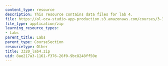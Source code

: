 ```yaml
---
content_type: resource
description: This resource contains data files for lab 4.
file: https://ol-ocw-studio-app-production.s3.amazonaws.com/courses/3-320-atomistic-computer-modeling-of-materials-sma-5107-spring-2005/8ae217a31161f37626f09bc8248ff50e_3320_lab4.zip
file_type: application/zip
learning_resource_types:
- Labs
parent_title: Labs
parent_type: CourseSection
resourcetype: Other
title: 3320_lab4.zip
uid: 8ae217a3-1161-f376-26f0-9bc8248ff50e
---
```

